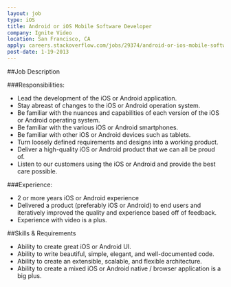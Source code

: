 ```yaml
---
layout: job
type: iOS
title: Android or iOS Mobile Software Developer
company: Ignite Video
location: San Francisco, CA
apply: careers.stackoverflow.com/jobs/29374/android-or-ios-mobile-software-developer-ignite-video
post-date: 1-19-2013
--- 
```


##Job Description

###Responsibilities:
* Lead the development of the iOS or Android application.
* Stay abreast of changes to the iOS or Android operation system.
* Be familiar with the nuances and capabilities of each version of the iOS or Android operating system.
* Be familiar with the various iOS or Android smartphones.
* Be familiar with other iOS or Android devices such as tablets.
* Turn loosely defined requirements and designs into a working product.
* Deliver a high-quality iOS or Android product that we can all be proud of.
* Listen to our customers using the iOS or Android and provide the best care possible.

###Experience:
* 2 or more years iOS or Android experience
* Delivered a product (preferably iOS or Android) to end users and iteratively improved the quality and experience based off of feedback.
* Experience with video is a plus.

##Skills & Requirements
* Ability to create great iOS or Android UI.
* Ability to write beautiful, simple, elegant, and well-documented code.
* Ability to create an extensible, scalable, and flexible architecture.
* Ability to create a mixed iOS or Android native / browser application is a big plus.